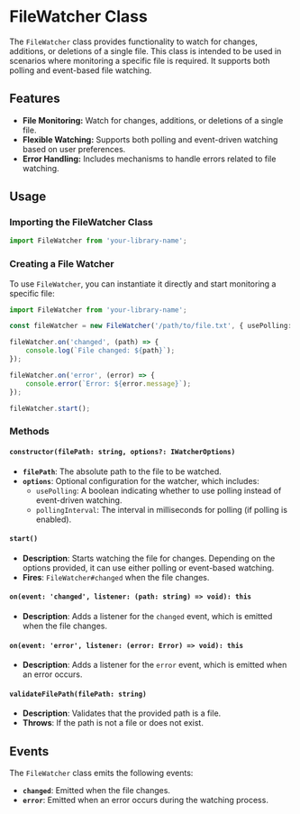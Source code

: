 # FileWatcher Class

The `FileWatcher` class provides functionality to watch for changes, additions, or deletions of a single file. This
class is intended to be used in scenarios where monitoring a specific file is required. It supports both polling and
event-based file watching.

## Features

- **File Monitoring:** Watch for changes, additions, or deletions of a single file.
- **Flexible Watching:** Supports both polling and event-driven watching based on user preferences.
- **Error Handling:** Includes mechanisms to handle errors related to file watching.

## Usage

### Importing the FileWatcher Class

```typescript
import FileWatcher from 'your-library-name';
```

### Creating a File Watcher

To use `FileWatcher`, you can instantiate it directly and start monitoring a specific file:

```typescript
import FileWatcher from 'your-library-name';

const fileWatcher = new FileWatcher('/path/to/file.txt', { usePolling: true, pollingInterval: 1000 });

fileWatcher.on('changed', (path) => {
	console.log(`File changed: ${path}`);
});

fileWatcher.on('error', (error) => {
	console.error(`Error: ${error.message}`);
});

fileWatcher.start();
```

### Methods

#### `constructor(filePath: string, options?: IWatcherOptions)`

- **`filePath`**: The absolute path to the file to be watched.
- **`options`**: Optional configuration for the watcher, which includes:
  - `usePolling`: A boolean indicating whether to use polling instead of event-driven watching.
  - `pollingInterval`: The interval in milliseconds for polling (if polling is enabled).

#### `start()`

- **Description**: Starts watching the file for changes. Depending on the options provided, it can use either polling or
  event-based watching.
- **Fires**: `FileWatcher#changed` when the file changes.

#### `on(event: 'changed', listener: (path: string) => void): this`

- **Description**: Adds a listener for the `changed` event, which is emitted when the file changes.

#### `on(event: 'error', listener: (error: Error) => void): this`

- **Description**: Adds a listener for the `error` event, which is emitted when an error occurs.

#### `validateFilePath(filePath: string)`

- **Description**: Validates that the provided path is a file.
- **Throws**: If the path is not a file or does not exist.

## Events

The `FileWatcher` class emits the following events:

- **`changed`**: Emitted when the file changes.
- **`error`**: Emitted when an error occurs during the watching process.
